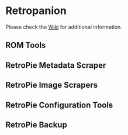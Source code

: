 
# Retropanion

Please check the [Wiki](https://github.com/seanhaydongriffin/Seans-RetroPie-Tools/wiki) for additional information.



## ROM Tools

## RetroPie Metadata Scraper

## RetroPie Image Scrapers

## RetroPie Configuration Tools

## RetroPie Backup


